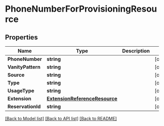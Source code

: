 # PhoneNumberForProvisioningResource

## Properties
Name | Type | Description | Notes
------------ | ------------- | ------------- | -------------
**PhoneNumber** | **string** |  | [optional] 
**VanityPattern** | **string** |  | [optional] 
**Source** | **string** |  | [optional] 
**Type** | **string** |  | [optional] 
**UsageType** | **string** |  | [optional] 
**Extension** | [**ExtensionReferenceResource**](ExtensionReferenceResource.md) |  | [optional] 
**ReservationId** | **string** |  | [optional] 

[[Back to Model list]](../README.md#documentation-for-models) [[Back to API list]](../README.md#documentation-for-api-endpoints) [[Back to README]](../README.md)


